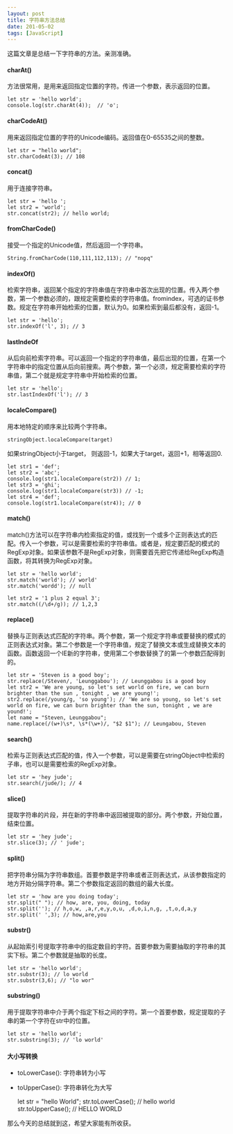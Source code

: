 ```yaml
---
layout: post
title: 字符串方法总结
date: 201-05-02
tags: [JavaScript]
---
```


这篇文章是总结一下字符串的方法。亲测准确。

#### charAt()

方法很常用，是用来返回指定位置的字符。传进一个参数，表示返回的位置。

    let str = 'hello world';
    console.log(str.charAt(4));  // 'o';

#### charCodeAt()

用来返回指定位置的字符的Unicode编码。返回值在0-65535之间的整数。

    let str = "hello world";
    str.charCodeAt(3); // 108

#### concat()

用于连接字符串。

    let str = 'hello ';
    let str2 = 'world';
    str.concat(str2); // hello world;

#### fromCharCode()

接受一个指定的Unicode值，然后返回一个字符串。

    String.fromCharCode(110,111,112,113); // "nopq"

#### indexOf()

检索字符串，返回某个指定的字符串值在字符串中首次出现的位置。传入两个参数，第一个参数必须的，跟规定需要检索的字符串值。fromindex，可选的证书参数。规定在字符串开始检索的位置，默认为0。如果检索到最后都没有，返回-1。

    let str = 'hello';
    str.indexOf('l', 3); // 3

#### lastIndeOf

从后向前检索字符串。可以返回一个指定的字符串值，最后出现的位置，在第一个字符串中的指定位置从后向前搜索。两个参数，第一个必须，规定需要检索的字符串值，第二个就是规定字符串中开始检索的位置。

    let str = 'hello';
    str.lastIndexOf('l'); // 3

#### localeCompare()

用本地特定的顺序来比较两个字符串。

    stringObject.localeCompare(target)

如果stringObject小于target， 则返回-1，如果大于target，返回+1，相等返回0.

    let str1 = 'def';
    let str2 = 'abc';
    console.log(str1.localeCompare(str2)) // 1;
    let str3 = 'ghi';
    console.log(str1.localeCompare(str3)) // -1;
    let str4 = 'def';
    console.log(str1.localeCompare(str4)); // 0

#### match()

match()方法可以在字符串内检索指定的值，或找到一个或多个正则表达式的匹配。传入一个参数，可以是需要检索的字符串值。或者是，规定要匹配的模式的RegExp对象。如果该参数不是RegExp对象，则需要首先把它传递给RegExp构造函数，将其转换为RegExp对象。

    let str = 'hello world';
    str.match('world'); // world'
    str.match('wordd'); // null

    let str2 = '1 plus 2 equal 3';
    str.match((/\d+/g)); // 1,2,3

#### replace()

替换与正则表达式匹配的字符串。两个参数，第一个规定字符串或要替换的模式的正则表达式对象。第二个参数是一个字符串值，规定了替换文本或生成替换文本的函数。函数返回一个IE新的字符串，使用第二个参数替换了的第一个参数匹配得到的。

    let str = 'Steven is a good boy';
    str.replace(/Steven/, 'Leunggabou'); // Leunggabou is a good boy
    let str2 = 'We are young, so let's set world on fire, we can burn brighter than the sun , tonight , we are young!';
    str2.replace(/young/g, 'so young'); // 'We are so young, so let's set world on fire, we can burn brighter than the sun, tonight , we are yound!';
    let name = "Steven, Leunggabou";
    name.replace(/(w+)\s*, \s*(\w+)/, "$2 $1"); // Leungabou, Steven

#### search()

检索与正则表达式匹配的值，传入一个参数，可以是需要在stringObject中检索的子串，也可以是需要检索的RegExp对象。

    let str = 'hey jude';
    str.search(/jude/); // 4

#### slice()

提取字符串的片段，并在新的字符串中返回被提取的部分。两个参数，开始位置，结束位置。

    let str = 'hey jude';
    str.slice(3); // ' jude';

#### split()

把字符串分隔为字符串数组。首要参数是字符串或者正则表达式，从该参数指定的地方开始分隔字符串。第二个参数指定返回的数组的最大长度。

    let str = 'how are you doing today';
    str.split(" "); // how, are, you, doing, today
    str.split(''); // h,o,w, ,a,r,e,y,o,u, ,d,o,i,n,g, ,t,o,d,a,y
    str.split(' ',3); // how,are,you

#### substr()

从起始索引号提取字符串中的指定数目的字符。首要参数为需要抽取的字符串的其实下标。第二个参数就是抽取的长度。

    let str = 'hello world';
    str.substr(3); // lo world
    str.substr(3,6); // "lo wor"

#### substring()

用于提取字符串中介于两个指定下标之间的字符。第一个首要参数，规定提取的子串的第一个字符在str中的位置。

    let str = 'hello world';
    str.substring(3); // 'lo world'

#### 大小写转换

- toLowerCase(): 字符串转为小写
- toUpperCase(): 字符串转化为大写

    let str = "hello World";
    str.toLowerCase(); // hello world
    str.toUpperCase(); // HELLO WORLD

那么今天的总结就到这，希望大家能有所收获。